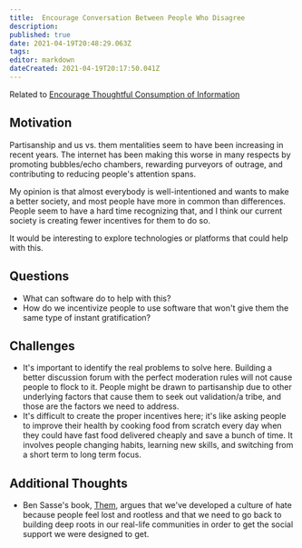 ```yaml
---
title:  Encourage Conversation Between People Who Disagree
description: 
published: true
date: 2021-04-19T20:48:29.063Z
tags: 
editor: markdown
dateCreated: 2021-04-19T20:17:50.041Z
---
```


Related to [Encourage Thoughtful Consumption of Information](encourage-thinking.md)

## Motivation

Partisanship and us vs. them mentalities seem to have been increasing in recent years. The internet has been making this worse in many respects by promoting bubbles/echo chambers, rewarding purveyors of outrage, and contributing to reducing people's attention spans.

My opinion is that almost everybody is well-intentioned and wants to make a better society, and most people have more in common than differences. People seem to have a hard time recognizing that, and I think our current society is creating fewer incentives for them to do so.

It would be interesting to explore technologies or platforms that could help with this.

## Questions

- What can software do to help with this?
- How do we incentivize people to use software that won't give them the same type of instant gratification?

## Challenges
- It's important to identify the real problems to solve here. Building a better discussion forum with the perfect moderation rules will not cause people to flock to it. People might be drawn to partisanship due to other underlying factors that cause them to seek out validation/a tribe, and those are the factors we need to address.
- It's difficult to create the proper incentives here; it's like asking people to improve their health by cooking food from scratch every day when they could have fast food delivered cheaply and save a bunch of time. It involves people changing habits, learning new skills, and switching from a short term to long term focus.

## Additional Thoughts
- Ben Sasse's book, [Them](https://www.amazon.com/dp/1250193680), argues that we've developed a culture of hate because people feel lost and rootless and that we need to go back to building deep roots in our real-life communities in order to get the social support we were designed to get.
